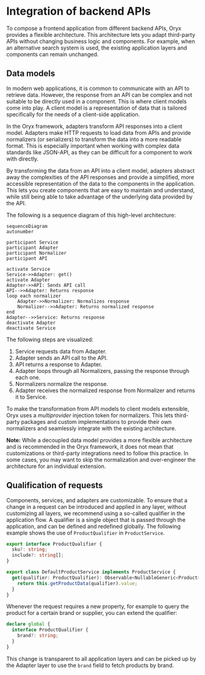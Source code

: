 # Integration of backend APIs

To compose a frontend application from different backend APIs, Oryx provides a flexible architecture. This architecture lets you adapt third-party APIs without changing business logic and components. For example, when an alternative search system is used, the existing application layers and components can remain unchanged.

## Data models

In modern web applications, it is common to communicate with an API to retrieve data. However, the response from an API can be complex and not suitable to be directly used in a component. This is where client models come into play. A client model is a representation of data that is tailored specifically for the needs of a client-side application.

In the Oryx framework, adapters transform API responses into a client model. Adapters make HTTP requests to load data from APIs and provide normalizers (or serializers) to transform the data into a more readable format. This is especially important when working with complex data standards like JSON-API, as they can be difficult for a component to work with directly.

By transforming the data from an API into a client model, adapters abstract away the complexities of the API responses and provide a simplified, more accessible representation of the data to the components in the application. This lets you create components that are easy to maintain and understand, while still being able to take advantage of the underlying data provided by the API.

The following is a sequence diagram of this high-level architecture:

```mermaid
sequenceDiagram
autonumber

participant Service
participant Adapter
participant Normalizer
participant API

activate Service
Service->>Adapter: get()
activate Adapter
Adapter->>API: Sends API call
API-->>Adapter: Returns response
loop each normalizer
    Adapter->>Normalizer: Normalizes response
    Normalizer-->>Adapter: Returns normalized response
end
Adapter-->>Service: Returns response
deactivate Adapter
deactivate Service

```

The following steps are visualized:

1. Service requests data from Adapter.
2. Adapter sends an API call to the API.
3. API returns a response to Adapter.
4. Adapter loops through all Normalizers, passing the response through each one.
5. Normalizers normalize the response.
6. Adapter receives the normalized response from Normalizer and returns it to Service.

To make the transformation from API models to client models extensible, Oryx uses a _multiprovider_ injection token for normalizers. This lets third-party packages and custom implementations to provide their own normalizers and seamlessly integrate with the existing architecture.

**Note:** While a decoupled data model provides a more flexible architecture and is recommended in the Oryx framework, it does not mean that customizations or third-party integrations need to follow this practice. In some cases, you may want to skip the normalization and over-engineer the architecture for an individual extension.

## Qualification of requests

Components, services, and adapters are customizable. To ensure that a change in a request can be introduced and applied in any layer, without customizing all layers, we recommend using a so-called qualifier in the application flow. A qualifier is a single object that is passed through the application, and can be defined and redefined globally. The following example shows the use of `ProductQualifier` in `ProductService`.

```ts
export interface ProductQualifier {
  sku?: string;
  include?: string[];
}

export class DefaultProductService implements ProductService {
  get(qualifier: ProductQualifier): Observable<NullableGeneric<Product>> {
    return this.getProductData(qualifier).value;
  }
}
```

Whenever the request requires a new property, for example to query the product for a certain brand or supplier, you can extend the qualifier:

```ts
declare global {
  interface ProductQualifier {
    brand?: string;
  }
}
```

This change is transparent to all application layers and can be picked up by the Adapter layer to use the `brand` field to fetch products by brand.
